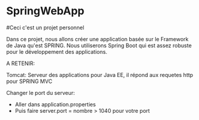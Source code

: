 # SpringWebApp

#Ceci c'est un projet personnel

Dans ce projet, nous allons créer une application basée sur le Framework de Java qu'est SPRING. 
Nous utiliserons Spring Boot qui est assez robuste pour le développement des applications.

A RETENIR:

Tomcat: Serveur des applications pour Java EE, il répond aux requetes http pour SPRING MVC

Changer le port du serveur: 
   - Aller dans application.properties
   -  Puis faire server.port =  nombre > 1040 pour votre port
